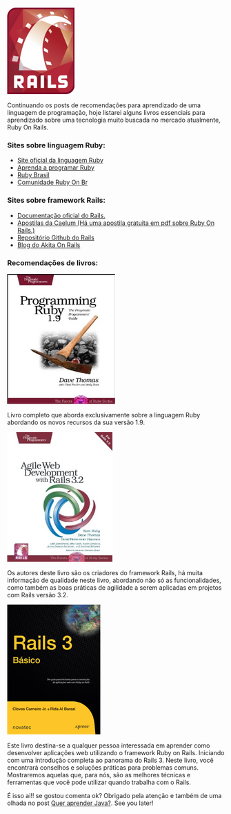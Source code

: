 ![Quer aprender com Ruby on Rails?](/images/rails-logo.jpg "Quer aprender com Ruby on Rails?")

Continuando os posts de recomendações para aprendizado de uma linguagem de programação, hoje listarei alguns livros essenciais para aprendizado sobre uma tecnologia muito buscada no mercado atualmente, Ruby On Rails.

### Sites sobre linguagem Ruby:

*   [Site oficial da linguagem Ruby](http://www.ruby-lang.org/pt/)
*   [Aprenda a programar Ruby](http://aprendaaprogramar.rubyonrails.com.br/)
*   [Ruby Brasil](http://ruby-br.org/)
*   [Comunidade Ruby On Br](http://www.rubyonbr.org/)

### Sites sobre framework Rails:

*   [Documentação oficial do Rails.](http://rubyonrails.org/documentation)
*   [Apostilas da Caelum (Há uma apostila gratuita em pdf sobre Ruby On Rails.)](http://www.caelum.com.br/apostilas/)
*   [Repositório Github do Rails](https://github.com/rails/rails)
*   [Blog do Akita On Rails](http://akitaonrails.com/)

### Recomendações de livros:

[![Programming Ruby 1.9 Book](/images/programming-ruby-1.9.jpg)](http://www.amazon.com/gp/product/1934356085/)

Livro completo que aborda exclusivamente sobre a linguagem Ruby abordando os novos recursos da sua versão 1.9.

[![Agile Web Development with Rails 3.2](/images/agile-web-development-rails-3.2.jpg)](http://www.amazon.com/Agile-Development-Rails-Pragmatic-Programmers/dp/1934356549/)

Os autores deste livro são os criadores do framework Rails, há muita informação de qualidade neste livro, abordando não só as funcionalidades, como também as boas práticas de agilidade a serem aplicadas em projetos com Rails versão 3.2.

[![Rails 3 Básico](/images/rails-3-basico.jpg)](http://www.novatec.com.br/livros/rails3basico/)

Este livro destina-se a qualquer pessoa interessada em aprender como desenvolver aplicações web utilizando o framework Ruby on Rails. Iniciando com uma introdução completa ao panorama do Rails 3\. Neste livro, você encontrará conselhos e soluções práticas para problemas comuns. Mostraremos aquelas que, para nós, são as melhores técnicas e ferramentas que você pode utilizar quando trabalha com o Rails.

É isso ai!! se gostou comenta ok? Obrigado pela atenção e também de uma olhada no post [Quer aprender Java?](/quer-aprender-java/ "Quer aprender Java?"). See you later!